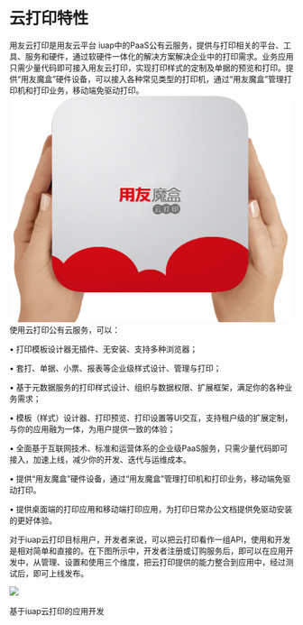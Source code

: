 # 云打印特性

用友云打印是用友云平台 iuap中的PaaS公有云服务，提供与打印相关的平台、工具、服务和硬件，通过软硬件一体化的解决方案解决企业中的打印需求。业务应用只需少量代码即可接入用友云打印，实现打印样式的定制及单据的预览和打印。提供“用友魔盒”硬件设备，可以接入各种常见类型的打印机，通过“用友魔盒”管理打印机和打印业务，移动端免驱动打印。
![](/articles/print/1-/images/printbox1.png)
使用云打印公有云服务，可以：
 
• 打印模板设计器无插件、无安装、支持多种浏览器；

• 套打、单据、小票、报表等企业级样式设计、管理与打印；

• 基于元数据服务的打印样式设计、组织与数据权限、扩展框架，满足你的各种业务需求；
 
• 模板（样式）设计器、打印预览、打印设置等UI交互，支持租户级的扩展定制，与你的应用融为一体，为用户提供一致的体验； 

• 全面基于互联网技术、标准和运营体系的企业级PaaS服务，只需少量代码即可接入，加速上线，减少你的开发、迭代与运维成本。

• 提供“用友魔盒”硬件设备，通过“用友魔盒”管理打印机和打印业务，移动端免驱动打印。 

• 提供桌面端的打印应用和移动端打印应用，为打印日常办公文档提供免驱动安装的更好体验。 

对于iuap云打印目标用户，开发者来说，可以把云打印看作一组API，使用和开发是相对简单和直接的。在下图所示中，开发者注册或订购服务后，即可以在应用开发中，从管理、设置和使用三个维度，把云打印提供的能力整合到应用中，经过测试后，即可上线发布。

![](/articles/print/1-/images/image4.png)

基于iuap云打印的应用开发
